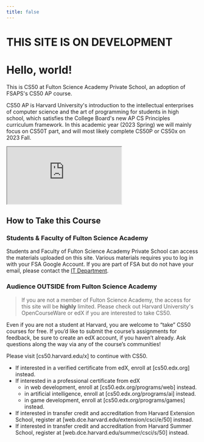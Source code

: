 ```yaml
---
title: false
---
```


# THIS SITE IS ON DEVELOPMENT

# Hello, world!

This is CS50 at Fulton Science Academy Private School, an adoption of FSAPS's CS50 AP course.

CS50 AP is Harvard University's introduction to the intellectual enterprises of computer science and the art of programming for students in high school, which satisfies the College Board's new AP CS Principles curriculum framework. In this academic year (2023 Spring) we will mainly focus on CS50T part, and will most likely complete CS50P or CS50x on 2023 Fall.

<iframe src="https://www.youtube.com/embed/tZxLMIk_SaY?playlist=GAB6Gm7pTTA"></iframe>

## How to Take this Course
### Students & Faculty of Fulton Science Academy
Students and Faculty of Fulton Science Academy Private School can access the materials uploaded on this site. Various materials requires you to log in with your FSA Google Account. If you are part of FSA but do not have your email, please contact the [IT Department](https://fultonscienceacdemy.org).

### Audience OUTSIDE from Fulton Science Academy
> If you are not a member of Fulton Science Academy, the access for this site will be **highly** limited. Please check out Harvard University's OpenCourseWare or edX if you are interested to take CS50.

Even if you are not a student at Harvard, you are welcome to “take” CS50 courses for free. If you’d like to submit the course’s assignments for feedback, be sure to create an edX account, if you haven’t already. Ask questions along the way via any of the course’s communities!

Please visit [cs50.harvard.edu/x] to continue with CS50.

- If interested in a verified certificate from edX, enroll at [cs50.edx.org] instead.
- If interested in a professional certificate from edX
    - in web development, enroll at [cs50.edx.org/programs/web] instead.
    - in artificial intelligence, enroll at [cs50.edx.org/programs/ai] instead.
    - in game development, enroll at [cs50.edx.org/programs/games] instead.
- If interested in transfer credit and accreditation from Harvard Extension School, register at [web.dce.harvard.edu/extension/csci/e/50] instead.
- If interested in transfer credit and accreditation from Harvard Summer School, register at [web.dce.harvard.edu/summer/csci/s/50] instead.
